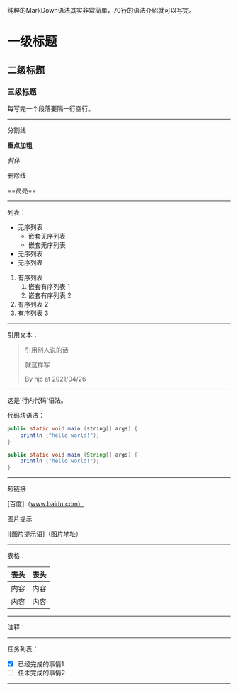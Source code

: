 纯粹的MarkDown语法其实非常简单，70行的语法介绍就可以写完。
# 一级标题

## 二级标题

### 三级标题

每写完一个段落要隔一行空行。

--- 
分割线

**重点加粗**

*斜体*

~~删除线~~

==高亮==

---

列表：

* 无序列表
    * 嵌套无序列表
    * 嵌套无序列表
* 无序列表
* 无序列表

1. 有序列表
   1. 嵌套有序列表 1
   2. 嵌套有序列表 2
2. 有序列表 2
3. 有序列表 3
   
---

引用文本：
> 引用别人说的话
> 
> 就这样写
> 
> By hjc at 2021/04/26

---

这是'行内代码'语法。

代码块语法：
``` java
public static void main (string[] args) {
    println ("hello world!");
} 
```

``` java {.line-numbers}
public static void main (String[] args) {
    println ("hello world!");
}
```
---

超链接

[百度]（www.baidu.com）

图片提示

![图片提示语]（图片地址）

---

表格：

| 表头 | 表头 |
| --- | --- |
| 内容 | 内容 |
| 内容 | 内容 |

---

注释：

 <!-- 你看不见我的！ -->

 ---

任务列表：

- [x] 已经完成的事情1
- [ ] 任未完成的事情2

---

